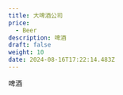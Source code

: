 ```yaml
---
title: 大啤酒公司
price:
  - Beer
description: 啤酒
draft: false
weight: 10
date: 2024-08-16T17:22:14.483Z
---
```

啤酒